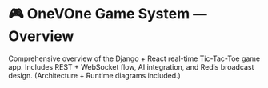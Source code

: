 # 🎮 OneVOne Game System — Overview
Comprehensive overview of the Django + React real-time Tic-Tac-Toe game app. Includes REST + WebSocket flow, AI integration, and Redis broadcast design.
(Architecture + Runtime diagrams included.)
